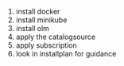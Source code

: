 1. install docker
2. install minikube
3. install olm
4. apply the catalogsource
5. apply subscription
6. look in installplan for guidance
